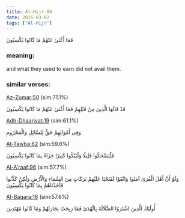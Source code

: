 ```yaml
---
title: Al-Hijr:84
date: 2015-03-02
tags: ["Al-Hijr"]
---
```

فَمَا أَغْنَىٰ عَنْهُمْ مَا كَانُوا يَكْسِبُونَ
### meaning: 
and what they used to earn did not avail them.
### similar verses: 

[Az-Zumar:50](/39/50) (sim:71.1%)

قَدْ قَالَهَا الَّذِينَ مِنْ قَبْلِهِمْ فَمَا أَغْنَىٰ عَنْهُمْ مَا كَانُوا يَكْسِبُونَ

[Adh-Dhaariyat:19](/51/19) (sim:61.1%)

وَفِي أَمْوَالِهِمْ حَقٌّ لِلسَّائِلِ وَالْمَحْرُومِ

[At-Tawba:82](/9/82) (sim:59.6%)

فَلْيَضْحَكُوا قَلِيلًا وَلْيَبْكُوا كَثِيرًا جَزَاءً بِمَا كَانُوا يَكْسِبُونَ

[Al-A'raaf:96](/7/96) (sim:57.7%)

وَلَوْ أَنَّ أَهْلَ الْقُرَىٰ آمَنُوا وَاتَّقَوْا لَفَتَحْنَا عَلَيْهِمْ بَرَكَاتٍ مِنَ السَّمَاءِ وَالْأَرْضِ وَلَٰكِنْ كَذَّبُوا فَأَخَذْنَاهُمْ بِمَا كَانُوا يَكْسِبُونَ

[Al-Baqara:16](/2/16) (sim:57.6%)

أُولَٰئِكَ الَّذِينَ اشْتَرَوُا الضَّلَالَةَ بِالْهُدَىٰ فَمَا رَبِحَتْ تِجَارَتُهُمْ وَمَا كَانُوا مُهْتَدِينَ
